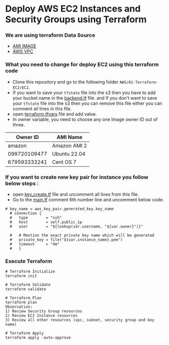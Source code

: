 # Deploy AWS EC2 Instances and Security Groups using  Terraform

### We are using terraform Data Source

- [AMI IMAGE](https://registry.terraform.io/providers/hashicorp/aws/latest/docs/data-sources/ami)
- [AWS VPC](https://registry.terraform.io/providers/hashicorp/aws/latest/docs/data-sources/vpc)

### What you need to change for deploy EC2 using this terraform code

- Clone this repository and go to the following folder `AWS/01-Terraform-EC2/EC2`.
- If you want to save your `tfstate` file into the s3 then you have to add your bucket name in the [backend.tf](https://github.com/jsonsolanki/terraform-aws-jenkins/blob/main/AWS/01-Terraform-EC2/EC2/backend.tf) file. and If you don't want to save your `tfstate` file into the s3 then you can remove this file either you can comment all lines in this file.
- open [terraform.tfvars](https://github.com/jsonsolanki/terraform-aws-jenkins/blob/main/AWS/01-Terraform-EC2/EC2/terraform.tfvars) file and add value.
- In owner variable, you need to choose any one Image owner ID out of three.

| Owner ID | AMI Name |
-----------|----------|
| amazon | Amazon AMI 2 |
| 099720109477 | Ubuntu 22.04 |
| 679593333241 | Cent OS 7 |


### If you want to create new key pair for instance you follow below steps :

- open [key_create.tf](https://github.com/jsonsolanki/terraform-aws-jenkins/blob/main/AWS/01-Terraform-EC2/EC2/key_create.tf) file and uncomment all lines from this file.
- Go to the [main.tf](https://github.com/jsonsolanki/terraform-aws-jenkins/blob/main/AWS/01-Terraform-EC2/EC2/main.tf) comment 6th number line and uncomment below code.
```
# key_name = aws_key_pair.generated_key.key_name
  # connection {
  #   type        = "ssh"
  #   host        = self.public_ip
  #   user        = "${lookup(var.username, "${var.owner}")}"

  #   # Mention the exact private key name which will be generated 
  #   private_key = file("${var.instance_name}.pem")
  #   timeout     = "4m"
  #   }
```

### Execute Terraform
```
# Terraform Initialize
terraform init

# Terraform Validate
terraform validate

# Terraform Plan
terraform plan
Observation: 
1) Review Security Group resources 
2) Review EC2 Instance resources
3) Review all other resources (vpc, subnet, security group and key name) 

# Terraform Apply
terraform apply -auto-approve
```

